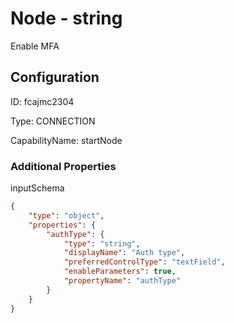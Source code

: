 # Node - string 
Enable MFA
## Configuration
ID:  fcajmc2304

Type: CONNECTION 

CapabilityName: startNode






### Additional Properties
inputSchema
```json 
{
	"type": "object",
	"properties": {
		"authType": {
			"type": "string",
			"displayName": "Auth type",
			"preferredControlType": "textField",
			"enableParameters": true,
			"propertyName": "authType"
		}
	}
}
```




